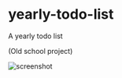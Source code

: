 # yearly-todo-list
A yearly todo list

(Old school project)

![screenshot](https://res.cloudinary.com/antdke/image/upload/c_scale,q_auto:best,w_1272/v1631200896/yearly-todo.png)
